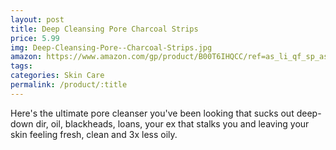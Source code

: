 ```yaml
---
layout: post
title: Deep Cleansing Pore Charcoal Strips
price: 5.99
img: Deep-Cleansing-Pore--Charcoal-Strips.jpg
amazon: https://www.amazon.com/gp/product/B00T6IHQCC/ref=as_li_qf_sp_asin_il_tl?ie=UTF8&tag=peiads-20&camp=1789&creative=9325&linkCode=as2&creativeASIN=B00T6IHQCC&linkId=1fd6f507864744ea62a89a20b3925257
tags: 
categories: Skin Care
permalink: /product/:title
---
```

Here's the ultimate pore cleanser you've been looking that sucks out deep-down dir, oil, blackheads, loans, your ex that stalks you and leaving your skin feeling fresh, clean and 3x less oily.